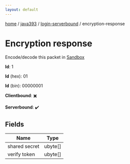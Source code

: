 ```yaml
---
layout: default
---
```


[home](/)  /  [java393](/protocol/java393)  /  [login-serverbound](/protocol/java393/login-serverbound)  /  encryption-response

# Encryption response

Encode/decode this packet in [Sandbox](../../../sandbox/java393#LoginServerbound.EncryptionResponse)

**Id**: 1

**Id** (hex): 01

**Id** (bin): 00000001

**Clientbound**: ✖️

**Serverbound**: ✔️

## Fields

Name | Type
---|---
shared secret | ubyte[]
verify token | ubyte[]
